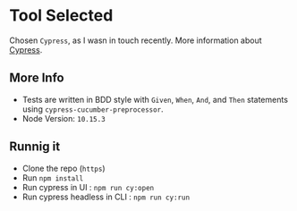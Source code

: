 # Tool Selected

Chosen `Cypress`, as I wasn in touch recently. More information about [Cypress](https://www.cypress.io/).

## More Info

- Tests are written in BDD style with `Given`, `When`, `And`, and `Then` statements using `cypress-cucumber-preprocessor`.
- Node Version: `10.15.3`

## Runnig it

- Clone the repo (`https`)
- Run `npm install`
- Run cypress in UI : `npm run cy:open`
- Run cypress headless in CLI : `npm run cy:run`
